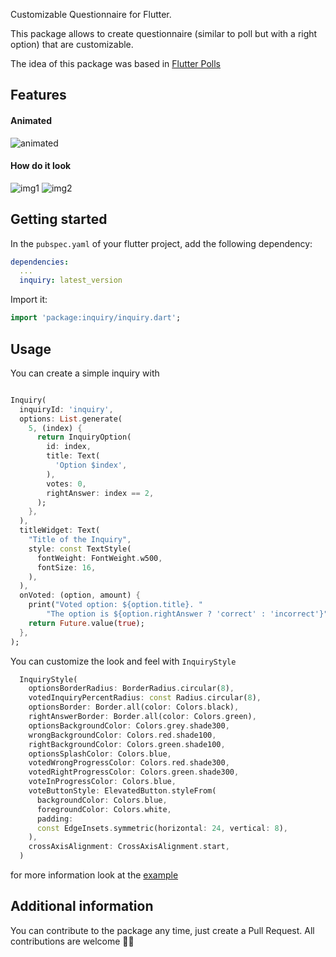 Customizable Questionnaire for Flutter.

This package allows to create questionnaire (similar to poll but with a right option)
that are customizable.

The idea of this package was based in [Flutter Polls](https://pub.dev/packages/flutter_polls)

## Features

#### Animated

![animated](https://github.com/Ch4rl3B/inquiry/blob/main/media/device-2023-03-02-014945.gif)

#### How do it look

![img1](https://github.com/Ch4rl3B/inquiry/blob/main/media/Screenshot_20230302_015107.png)
![img2](https://github.com/Ch4rl3B/inquiry/blob/main/media/Screenshot_20230302_015125.png)

## Getting started

In the `pubspec.yaml` of your flutter project, add the following dependency:

```yaml
dependencies:
  ...
  inquiry: latest_version
```

Import it:

```dart
import 'package:inquiry/inquiry.dart';
```

## Usage

You can create a simple inquiry with

```dart

Inquiry(
  inquiryId: 'inquiry',
  options: List.generate(
    5, (index) {
      return InquiryOption(
        id: index,
        title: Text(
          'Option $index',
        ),
        votes: 0,
        rightAnswer: index == 2,
      );
    },
  ),
  titleWidget: Text(
    "Title of the Inquiry",
    style: const TextStyle(
      fontWeight: FontWeight.w500,
      fontSize: 16,
    ),
  ),
  onVoted: (option, amount) {
    print("Voted option: ${option.title}. "
        "The option is ${option.rightAnswer ? 'correct' : 'incorrect'}");
    return Future.value(true);
  },
);
```

You can customize the look and feel with `InquiryStyle`

```dart
  InquiryStyle(
    optionsBorderRadius: BorderRadius.circular(8),
    votedInquiryPercentRadius: const Radius.circular(8),
    optionsBorder: Border.all(color: Colors.black),
    rightAnswerBorder: Border.all(color: Colors.green),
    optionsBackgroundColor: Colors.grey.shade300,
    wrongBackgroundColor: Colors.red.shade100,
    rightBackgroundColor: Colors.green.shade100,
    optionsSplashColor: Colors.blue,
    votedWrongProgressColor: Colors.red.shade300,
    votedRightProgressColor: Colors.green.shade300,
    voteInProgressColor: Colors.blue,
    voteButtonStyle: ElevatedButton.styleFrom(
      backgroundColor: Colors.blue,
      foregroundColor: Colors.white,
      padding:
      const EdgeInsets.symmetric(horizontal: 24, vertical: 8),
    ),
    crossAxisAlignment: CrossAxisAlignment.start,
  )
```

for more information look at the [example](https://github.com/Ch4rl3B/inquiry/blob/main/example/lib/main.dart)

## Additional information

You can contribute to the package any time, just create a Pull Request.
All contributions are welcome 👍🏼